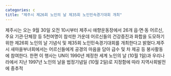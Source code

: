 ```yaml
---
categories: c
title: "제주시 제26회 노인의 날 제35회 노인민속경기대회 개최"
---
```

제주시는 오는 9월 30일 오전 10시부터 제주시 애향운동장에서 26개 읍·면·동 어르신, 주요 기관·단체장 등 5천여명이 참석한 가운데 어르신들의 건강증진과 화합을 도모하기 위한 제26회 노인의 날 기념식 및 제35회 노인민속경기대회를 개최한다고 밝혔다.제주시 새마을부녀회에서는 어르신들에게 공경의 마음을 담아 급수 및 차 제공 등 봉사활동에 참여한다. 한편 이 행사는 UN이 1990년 제정한 세계 노인의 날 (10월 1일)과 우리나라에서 지난 1997년 노인의 날을 법정기념일 (10월 2일)로 지정함에 따라 지역사회발전에 중추적